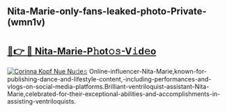 ## Nita-Marie-only-fans​-leaked-photo​-Private-(wmn1v)


# <h2><a href="https://mediaupload.pro?title=Nita-Marie&ref=git">🔗👉 🔴 Nita-Marie-P𝚑ot𝚘𝚜-V𝚒d𝚎o</a></h2>

[![Corinna Kopf Nue Nu𝚍e𝚜](https://i.imgur.com/0qMVB7G.gif)](https://mediaupload.pro?title=Nita-Marie&ref=git)
Online-influencer-Nita-Marie,known-for-publishing-dance-and-lifestyle-content,-including-performances-and-vlogs-on-social-media-platforms.Brilliant-ventriloquist-assistant-Nita-Marie,celebrated-for-their-exceptional-abilities-and-accomplishments-in-assisting-ventriloquists.  